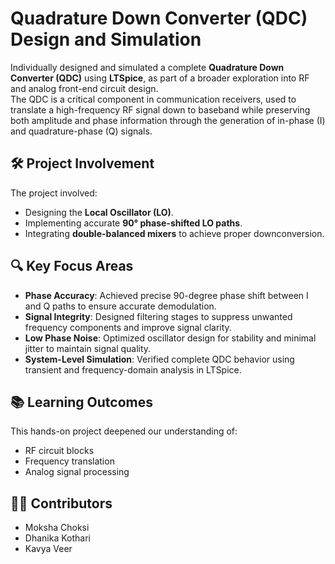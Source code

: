 # Quadrature Down Converter (QDC) Design and Simulation

Individually designed and simulated a complete **Quadrature Down Converter (QDC)** using **LTSpice**, as part of a broader exploration into RF and analog front-end circuit design.  
The QDC is a critical component in communication receivers, used to translate a high-frequency RF signal down to baseband while preserving both amplitude and phase information through the generation of in-phase (I) and quadrature-phase (Q) signals.

## 🛠️ Project Involvement

The project involved:
- Designing the **Local Oscillator (LO)**.
- Implementing accurate **90° phase-shifted LO paths**.
- Integrating **double-balanced mixers** to achieve proper downconversion.

## 🔍 Key Focus Areas

- **Phase Accuracy**: Achieved precise 90-degree phase shift between I and Q paths to ensure accurate demodulation.  
- **Signal Integrity**: Designed filtering stages to suppress unwanted frequency components and improve signal clarity.  
- **Low Phase Noise**: Optimized oscillator design for stability and minimal jitter to maintain signal quality.  
- **System-Level Simulation**: Verified complete QDC behavior using transient and frequency-domain analysis in LTSpice.

## 📚 Learning Outcomes

This hands-on project deepened our understanding of:
- RF circuit blocks
- Frequency translation
- Analog signal processing

## 👩‍💻 Contributors

- Moksha Choksi  
- Dhanika Kothari  
- Kavya Veer
